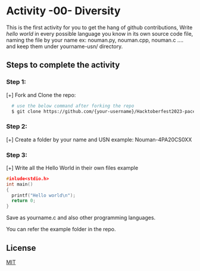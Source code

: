 # Activity -00- Diversity

This is the first activity for you to get the hang of github contributions,
Write *hello world* in every possible language you know in its own source code file, naming the file by your name ex: nouman.py, nouman.cpp, nouman.c .... and keep them under yourname-usn/ directory.

## Steps to complete the activity

### Step 1:
[+] Fork and Clone the repo:
```bash
  # use the below command after forking the repo
  $ git clone https://github.com/{your-username}/Hacktoberfest2023-pace
```

### Step 2:
[+] Create a folder by your name and USN
    example: Nouman-4PA20CS0XX

### Step 3:
[+] Write all the Hello World in their own files example
```c
#inlude<stdio.h>
int main()
{
  printf("Hello world\n"); 
  return 0;
}
```
Save as yourname.c and also other programming languages.

You can refer the example folder in the repo.


## License

[MIT](https://choosealicense.com/licenses/mit/)